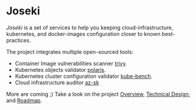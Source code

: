 # Joseki

*Joseki* is a set of services to help you keeping cloud-infrastructure, kubernetes, and docker-images configuration closer to known best-practices.

The project integrates multiple open-sourced tools:

- Container Image vulnerabilities scanner [trivy](https://github.com/aquasecurity/trivy).
- Kubernetes objects validator [polaris](https://github.com/FairwindsOps/polaris).
- Kubernetes cluster configuration validator [kube-bench](https://github.com/aquasecurity/kube-bench).
- Cloud infrastructure auditor [az-sk](https://github.com/azsk/DevOpsKit)

More are coming ;) Take a look on the project [Overview](./PRODUCTOVERVIEW.md), [Technical Design](./TECH_DESIGN.md), and [Roadmap](./ROADMAP.md).
